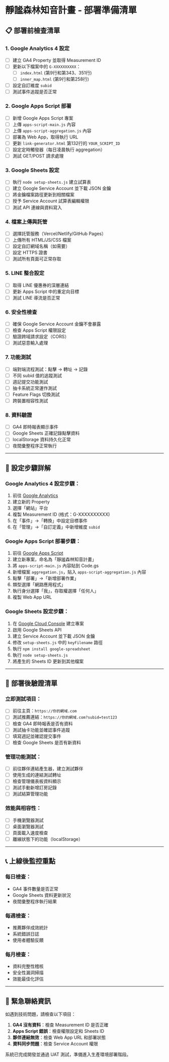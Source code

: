 # 靜謐森林知音計畫 - 部署準備清單

## 📋 部署前檢查清單

### 1. Google Analytics 4 設定
- [ ] 建立 GA4 Property 並取得 Measurement ID
- [ ] 更新以下檔案中的 `G-XXXXXXXXXX`：
  - [ ] `index.html` (第9行和第343、351行)
  - [ ] `inner_map.html` (第9行和第258行)
- [ ] 設定自訂維度 `subid`
- [ ] 測試事件追蹤是否正常

### 2. Google Apps Script 部署
- [ ] 新增 Google Apps Script 專案
- [ ] 上傳 `apps-script-main.js` 內容
- [ ] 上傳 `apps-script-aggregation.js` 內容 
- [ ] 部署為 Web App，取得執行 URL
- [ ] 更新 `link-generator.html` 第132行的 `YOUR_SCRIPT_ID`
- [ ] 設定定時觸發器（每日凌晨執行 aggregation）
- [ ] 測試 GET/POST 請求處理

### 3. Google Sheets 設定
- [ ] 執行 `node setup-sheets.js` 建立試算表
- [ ] 建立 Google Service Account 並下載 JSON 金鑰
- [ ] 將金鑰檔案路徑更新到相關檔案
- [ ] 授予 Service Account 試算表編輯權限
- [ ] 測試 API 連線與資料寫入

### 4. 檔案上傳與託管
- [ ] 選擇託管服務（Vercel/Netlify/GitHub Pages）
- [ ] 上傳所有 HTML/JS/CSS 檔案
- [ ] 設定自訂網域名稱（如需要）
- [ ] 設定 HTTPS 證書
- [ ] 測試所有頁面可正常存取

### 5. LINE 整合設定
- [ ] 取得 LINE 優惠券的深層連結
- [ ] 更新 Apps Script 中的重定向目標
- [ ] 測試 LINE 導流是否正常

### 6. 安全性檢查
- [ ] 確保 Google Service Account 金鑰不會暴露
- [ ] 檢查 Apps Script 權限設定
- [ ] 驗證跨域請求設定（CORS）
- [ ] 測試惡意輸入處理

### 7. 功能測試
- [ ] 端對端流程測試：點擊 → 轉址 → 記錄
- [ ] 不同 subid 值的追蹤測試
- [ ] 週記提交功能測試
- [ ] 抽卡系統正常運作測試
- [ ] Feature Flags 切換測試
- [ ] 跨裝置相容性測試

### 8. 資料驗證
- [ ] GA4 即時報表顯示事件
- [ ] Google Sheets 正確記錄點擊資料
- [ ] localStorage 資料持久化正常
- [ ] 夜間彙整程序正常執行

---

## 🔧 設定步驟詳解

### Google Analytics 4 設定步驟：
1. 前往 [Google Analytics](https://analytics.google.com)
2. 建立新的 Property
3. 選擇「網站」平台
4. 複製 Measurement ID (格式：G-XXXXXXXXXX)
5. 在「事件」→「轉換」中設定目標事件
6. 在「管理」→「自訂定義」中新增維度 `subid`

### Google Apps Script 部署步驟：
1. 前往 [Google Apps Script](https://script.google.com)
2. 建立新專案，命名為「靜謐森林知音計畫」
3. 將 `apps-script-main.js` 內容貼到 Code.gs
4. 新增檔案 `aggregation.js`，貼入 `apps-script-aggregation.js` 內容
5. 點擊「部署」→「新增部署作業」
6. 類型選擇「網路應用程式」
7. 執行身分選擇「我」，存取權選擇「任何人」
8. 複製 Web App URL

### Google Sheets 設定步驟：
1. 在 [Google Cloud Console](https://console.cloud.google.com) 建立專案
2. 啟用 Google Sheets API
3. 建立 Service Account 並下載 JSON 金鑰
4. 修改 `setup-sheets.js` 中的 `keyFilename` 路徑
5. 執行 `npm install google-spreadsheet`
6. 執行 `node setup-sheets.js`
7. 將產生的 Sheets ID 更新到其他檔案

---

## 🚀 部署後驗證清單

### 立即測試項目：
- [ ] 前往主頁：`https://你的網域.com`
- [ ] 測試推薦連結：`https://你的網域.com?subid=test123`
- [ ] 檢查 GA4 即時報表是否有資料
- [ ] 測試抽卡功能並確認事件追蹤
- [ ] 填寫週記並確認提交事件
- [ ] 檢查 Google Sheets 是否有新資料

### 管理功能測試：
- [ ] 前往夥伴連結產生器，建立測試夥伴
- [ ] 使用生成的連結測試轉址
- [ ] 檢查管理儀表板資料顯示
- [ ] 測試手動新增訂房記錄
- [ ] 測試結算管理功能

### 效能與相容性：
- [ ] 手機瀏覽器測試
- [ ] 桌面瀏覽器測試  
- [ ] 頁面載入速度檢查
- [ ] 離線狀態下的功能（localStorage）

---

## 📞 上線後監控重點

### 每日檢查：
- GA4 事件數量是否正常
- Google Sheets 資料更新狀況
- 夜間彙整程序執行結果

### 每週檢查：
- 推薦夥伴成效統計
- 系統錯誤日誌
- 使用者體驗反饋

### 每月檢查：
- 資料完整性稽核
- 安全性漏洞掃描  
- 效能最佳化評估

---

## 📝 緊急聯絡資訊

如遇到技術問題，請檢查以下項目：

1. **GA4 沒有資料**：檢查 Measurement ID 是否正確
2. **Apps Script 錯誤**：檢查權限設定和 Sheets ID
3. **夥伴連結無效**：檢查 Web App URL 和部署狀態
4. **資料同步問題**：檢查 Service Account 權限

系統已完成開發並通過 UAT 測試，準備進入生產環境部署階段。